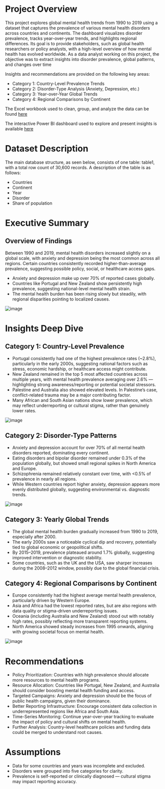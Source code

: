 # Project Overview
This project explores global mental health trends from 1990 to 2019 using a dataset that captures the prevalence of various mental health disorders across countries and continents.
The dashboard visualizes disorder prevalence, tracks year-over-year trends, and highlights regional differences. Its goal is to provide stakeholders, such as global health researchers or policy analysts, with a high-level overview of how mental health has evolved worldwide. As a data analyst working on this project, the objective was to extract insights into disorder prevalence, global patterns, and changes over time 

Insights and recommendations are provided on the following key areas:

* Category 1: Country-Level Prevalence Trends
* Category 2: Disorder-Type Analysis (Anxiety, Depression, etc.)
* Category 3: Year-over-Year Global Trends
* Category 4: Regional Comparisons by Continent

The Excel workbook used to clean, group, and analyze the data can be found [here](https://docs.google.com/spreadsheets/d/1cX98Ny1oYcVVubqfvtAbv-yJosXB2b6H/edit?gid=1208182609#gid=1208182609)

The interactive Power BI dashboard used to explore and present insights is available [here](https://app.powerbi.com/groups/me/reports/678f7793-0a9e-4769-a878-d9b9ddd183ad/86769e0c48087a2ae202?experience=power-bi]
)

# Dataset Description
The main database structure, as seen below, consists of one table: table1, with a total row count of 30,600 records. A description of the table is as follows:
* Countries
* Continent
* Year
* Disorder
* Share of population
# Executive Summary 
## Overview of Findings
Between 1990 and 2019, mental health disorders increased slightly on a global scale, with anxiety and depression being the most common across all regions. Certain countries consistently recorded higher-than-average prevalence, suggesting possible policy, social, or healthcare access gaps.

* Anxiety and depression make up over 70% of reported cases globally.
* Countries like Portugal and New Zealand show persistently high prevalence, suggesting national-level mental health strain.
* The mental health burden has been rising slowly but steadily, with regional disparities pointing to localized causes.

![image](https://github.com/user-attachments/assets/6334f775-4b17-4deb-8dd9-de875f94b0cc)
# Insights Deep Dive 
## Category 1: Country-Level Prevalence
* Portugal consistently had one of the highest prevalence rates (~2.8%), particularly in the early 2000s, suggesting national factors such as stress, economic hardship, or healthcare access might contribute.
* New Zealand remained in the top 5 most affected countries across multiple years, with mental health prevalence averaging over 2.6% — highlighting strong awareness/reporting or potential societal stressors.
* Palestine and Australia also showed elevated levels. In Palestine’s case, conflict-related trauma may be a major contributing factor.
* Many African and South Asian nations show lower prevalence, which may reflect underreporting or cultural stigma, rather than genuinely lower rates.
  
![image](https://github.com/user-attachments/assets/05002e44-4771-42d7-8fd2-ef0fa04d1a93)

## Category 2: Disorder-Type Patterns
* Anxiety and depression account for over 70% of all mental health disorders reported, dominating every continent.
* Eating disorders and bipolar disorder remained under 0.3% of the population globally, but showed small regional spikes in North America and Europe.
* Schizophrenia remained relatively constant over time, with <0.5% of prevalence in nearly all regions.
* While Western countries report higher anxiety, depression appears more evenly distributed globally, suggesting environmental vs. diagnostic trends.

![image](https://github.com/user-attachments/assets/75145115-3e07-40a3-b72c-378079309af1)

## Category 3: Yearly Global Trends
* The global mental health burden gradually increased from 1990 to 2019, especially after 2000.
* The early 2000s saw a noticeable cyclical dip and recovery, potentially tied to global economic or geopolitical shifts.
* By 2015–2019, prevalence plateaued around 1.7% globally, suggesting improved intervention or diagnostic stability.
* Some countries, such as the UK and the USA, saw sharper increases during the 2008–2012 window, possibly due to the global financial crisis.

## Category 4: Regional Comparisons by Continent
* Europe consistently had the highest average mental health prevalence, particularly driven by Western Europe.
* Asia and Africa had the lowest reported rates, but are also regions with data quality or stigma-driven underreporting issues.
* Oceania (including Australia and New Zealand) stood out with notably high rates, possibly reflecting more transparent reporting systems.
* North America showed steady increases from 1995 onwards, aligning with growing societal focus on mental health.

![image](https://github.com/user-attachments/assets/488ebb8f-05e1-4eeb-b802-dc20a93f1f47)

# Recommendations
* Policy Prioritization: Countries with high prevalence should allocate more resources to mental health programs.
* Resource Allocation: Countries like Portugal, New Zealand, and Australia should consider boosting mental health funding and access.
* Targeted Campaigns: Anxiety and depression should be the focus of public health campaigns, given their dominance.
* Better Reporting Infrastructure: Encourage consistent data collection in underrepresented regions like Africa and South Asia.
* Time-Series Monitoring: Continue year-over-year tracking to evaluate the impact of policy and cultural shifts on mental health.
* Further Analysis: Country-level healthcare policies and funding data could be merged to understand root causes.

# Assumptions
* Data for some countries and years was incomplete and excluded.
* Disorders were grouped into five categories for clarity.
* Prevalence is self-reported or clinically diagnosed — cultural stigma may impact reporting accuracy.


